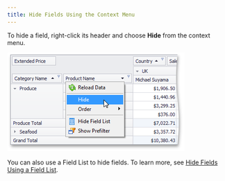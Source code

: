 ```yaml
---
title: Hide Fields Using the Context Menu
---
```

To hide a field, right-click its header and choose **Hide** from the context menu.

![EU_XtraPivotGrid_FieldHide](../../../../images/Img13520.png)

You can also use a Field List to hide fields. To learn more, see [Hide Fields Using a Field List](../../../../../interface-elements-for-desktop/articles/pivot-table/layout-customization/hide-fields/hide-fields-using-a-field-list.md).